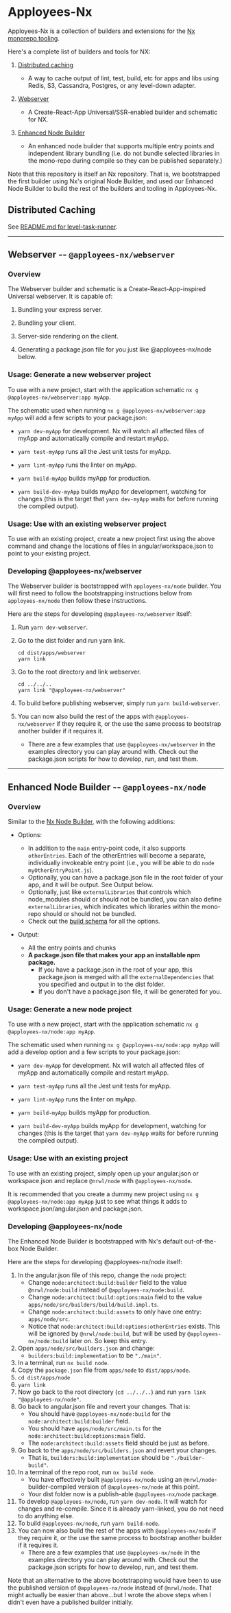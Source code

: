 # Apployees-Nx

Apployees-Nx is a collection of builders and extensions for the [Nx monorepo tooling](https://nx.dev).

Here's a complete list of builders and tools for NX:

1. [Distributed caching](#distributed-caching)

   - A way to cache output of lint, test, build, etc for apps and libs using Redis, S3, Cassandra, Postgres, or any level-down adapter.

1. [Webserver](#webserver----apployees-nxwebserver)

   - A Create-React-App Universal/SSR-enabled builder and schematic for NX.

1. [Enhanced Node Builder](#enhanced-node-builder----apployees-nxnode)

   - An enhanced node builder that supports multiple entry points and independent library bundling (i.e. do not bundle selected libraries in the mono-repo during compile so they can be published separately.)

Note that this repository is itself an Nx repository. That is, we bootstrapped the first builder using Nx's original Node Builder, and used our Enhanced Node Builder to build the rest of the builders and tooling in Apployees-Nx.


## Distributed Caching

See [README.md for level-task-runner](./apps/level-task-runner/src/README.md).

----

## Webserver -- `@apployees-nx/webserver`

### Overview

The Webserver builder and schematic is a Create-React-App-inspired Universal webserver. It is capable of:

1. Bundling your express server.

1. Bundling your client.

1. Server-side rendering on the client.

1. Generating a package.json file for you just like @apployees-nx/node below.

### Usage: Generate a new webserver project

To use with a new project, start with the application schematic `nx g @apployees-nx/webserver:app myApp`.

The schematic used when running `nx g @apployees-nx/webserver:app myApp` will add a few scripts to your package.json:

- `yarn dev-myApp` for development. Nx will watch all affected files of myApp and automatically compile and restart myApp.

- `yarn test-myApp` runs all the Jest unit tests for myApp.

- `yarn lint-myApp` runs the linter on myApp.

- `yarn build-myApp` builds myApp for production.

- `yarn build-dev-myApp` builds myApp for development, watching for changes (this is the target that `yarn dev-myApp` waits for before running the compiled output).

### Usage: Use with an existing webserver project

To use with an existing project, create a new project first using the above command and change the locations of files in angular/workspace.json to point to your existing project.

### Developing @apployees-nx/webserver

The Webserver builder is bootstrapped with `apployees-nx/node` builder. You will first need to follow the bootstrapping instructions below from `apployees-nx/node` then follow these instructions.

Here are the steps for developing `@apployees-nx/webserver` itself:

1. Run `yarn dev-webserver`.

1. Go to the dist folder and run yarn link.

   ```
   cd dist/apps/webserver
   yarn link
   ```

1. Go to the root directory and link webserver.

   ```
   cd ../../..
   yarn link "@apployees-nx/webserver"
   ```

1. To build before publishing webserver, simply run `yarn build-webserver`.

1. You can now also build the rest of the apps with `@apployees-nx/webserver` if they require it, or the use the same process to bootstrap another builder if it requires it.
   - There are a few examples that use `@apployees-nx/webserver` in the examples directory you can play around with. Check out the package.json scripts for how to develop, run, and test them.

----

## Enhanced Node Builder -- `@apployees-nx/node`

### Overview

Similar to the [Nx Node Builder](https://nx.dev/react/api/node/builders/build), with the following additions:

- Options:

  - In addition to the `main` entry-point code, it also supports `otherEntries`. Each of the otherEntries will become a separate, individually invokeable entry point (i.e., you will be able to do `node myOtherEntryPoint.js`).
  - Optionally, you can have a package.json file in the root folder of your app, and it will be output. See Output below.
  - Optionally, just like `externalLibraries` that controls which node_modules should or should not be bundled, you can also define `externalLibraries`, which indicates which libraries within the mono-repo should or should not be bundled.
  - Check out the [build schema](apps/node/src/builders/build/schema.json) for all the options.

- Output:
  - All the entry points and chunks
  - **A package.json file that makes your app an installable npm package.**
    - If you have a package.json in the root of your app, this package.json is merged with all the `externalDependencies` that you specified and output in to the dist folder.
    - If you don't have a package.json file, it will be generated for you.

### Usage: Generate a new node project

To use with a new project, start with the application schematic `nx g @apployees-nx/node:app myApp`.

The schematic used when running `nx g @apployees-nx/node:app myApp` will add a develop option and a few scripts to your package.json:

- `yarn dev-myApp` for development. Nx will watch all affected files of myApp and automatically compile and restart myApp.

- `yarn test-myApp` runs all the Jest unit tests for myApp.

- `yarn lint-myApp` runs the linter on myApp.

- `yarn build-myApp` builds myApp for production.

- `yarn build-dev-myApp` builds myApp for development, watching for changes (this is the target that `yarn dev-myApp` waits for before running the compiled output).

### Usage: Use with an existing project

To use with an existing project, simply open up your angular.json or workspace.json and replace `@nrwl/node` with `@apployees-nx/node`.

It is recommended that you create a dummy new project using `nx g @apployees-nx/node:app myApp` just to see what things it adds to workspace.json/angular.json and package.json.

### Developing @apployees-nx/node

The Enhanced Node Builder is bootstrapped with Nx's default out-of-the-box Node Builder.

Here are the steps for developing @apployees-nx/node itself:

1. In the angular.json file of this repo, change the `node` project:
   - Change `node:architect:build:builder` field to the value `@nrwl/node:build` instead of `@apployees-nx/node:build`.
   - Change `node:architect:build:options:main` field to the value `apps/node/src/builders/build/build.impl.ts`.
   - Change `node:architect:build:assets` to only have one entry: `apps/node/src`.
   - Notice that `node:architect:build:options:otherEntries` exists. This will be ignored by `@nrwl/node:build`, but will be used by `@apployees-nx/node:build` later on. So keep this entry.
1. Open `apps/node/src/builders.json` and change:
   - `builders:build:implementation` to be `"./main"`.
1. In a terminal, run `nx build node`.
1. Copy the `package.json` file from `apps/node` to `dist/apps/node`.
1. `cd dist/apps/node`
1. `yarn link`
1. Now go back to the root directory (`cd ../../..`) and run `yarn link "@apployees-nx/node"`.
1. Go back to angular.json file and revert your changes. That is:
   - You should have `@apployees-nx/node:build` for the `node:architect:build:builder` field.
   - You should have `apps/node/src/main.ts` for the `node:architect:build:options:main` field.
   - The `node:architect:build:assets` field should be just as before.
1. Go back to the `apps/node/src/builders.json` and revert your changes.
   - That is, `builders:build:implementation` should be `"./builder-build"`.
1. In a terminal of the repo root, run `nx build node`.
   - You have effectively built `@apployees-nx/node` using an `@nrwl/node`-builder-compiled version of `@apployees-nx/node` at this point.
   - Your dist folder now is a publish-able `@apployees-nx/node` package.
1. To develop `@apployees-nx/node`, run `yarn dev-node`. It will watch for changes and re-compile. Since it is already yarn-linked, you do not need to do anything else.
1. To build `@apployees-nx/node`, run `yarn build-node`.
1. You can now also build the rest of the apps with `@apployees-nx/node` if they require it, or the use the same process to bootstrap another builder if it requires it.
   - There are a few examples that use `@apployees-nx/node` in the examples directory you can play around with. Check out the package.json scripts for how to develop, run, and test them.

Note that an alternative to the above bootstrapping would have been to use the published version of `@apployees-nx/node` instead of `@nrwl/node`. That might actually be easier than above...but I wrote the above steps when I didn't even have a published builder initially.
